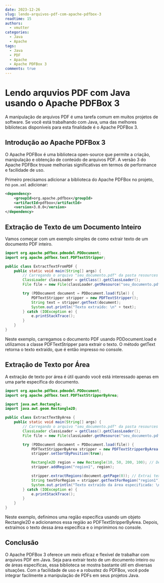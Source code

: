 ```yaml
---
date: 2023-12-26
slug: lendo-arquivos-pdf-com-apache-pdfbox-3
readtime: 15
authors:
  - vmutter
categories:
  - Java
  - Apache
tags:
  - Java
  - PDF
  - Apache
  - Apache PDFBox 3
comments: true
---
```


# Lendo arquvios PDF com Java usando o Apache PDFBox 3

A manipulação de arquivos PDF é uma tarefa comum em muitos projetos de software. Se você está trabalhando com Java, uma das melhores bibliotecas disponíveis para esta finalidade é o Apache PDFBox 3.

## Introdução ao Apache PDFBox 3

O Apache PDFBox é uma biblioteca open-source que permite a criação, manipulação e obtenção de conteúdo de arquivos PDF. A versão 3 do Apache PDFBox trouxe melhorias significativas em termos de performance e facilidade de uso.

Primeiro precisamos adicionar a biblioteca do Apache PDFBox no projeto, no `pom.xml` adicionar:

``` xml title="pom.xml"
<dependency>
    <groupId>org.apache.pdfbox</groupId>
    <artifactId>pdfbox</artifactId>
    <version>3.0.0</version>
</dependency>
```

<!-- more -->

## Extração de Texto de um Documento Inteiro

Vamos começar com um exemplo simples de como extrair texto de um documento PDF inteiro.

``` java title="ExtractTextFromPDF.java"
import org.apache.pdfbox.pdmodel.PDDocument;
import org.apache.pdfbox.text.PDFTextStripper;

public class ExtractTextFromPDF {
    public static void main(String[] args) {
        // Carregando o arquivo "seu_documento.pdf" da pasta resources
        ClassLoader classLoader = getClass().getClassLoader();
        File file = new File(classLoader.getResource("seu_documento.pdf").getFile());

        try (PDDocument document = PDDocument.load(file)) {
            PDFTextStripper stripper = new PDFTextStripper();
            String text = stripper.getText(document);
            System.out.println("Texto extraído: \n" + text);
        } catch (IOException e) {
            e.printStackTrace();
        }
    }
}
```

Neste exemplo, carregamos o documento PDF usando PDDocument.load e utilizamos a classe PDFTextStripper para extrair o texto. O método getText retorna o texto extraído, que é então impresso no console.

## Extração de Texto por Área

A extração de texto por área é útil quando você está interessado apenas em uma parte específica do documento.

``` java title="ExtractTextByArea.java"
import org.apache.pdfbox.pdmodel.PDDocument;
import org.apache.pdfbox.text.PDFTextStripperByArea;

import java.awt.Rectangle;
import java.awt.geom.Rectangle2D;

public class ExtractTextByArea {
    public static void main(String[] args) {
        // Carregando o arquivo "seu_documento.pdf" da pasta resources
        ClassLoader classLoader = getClass().getClassLoader();
        File file = new File(classLoader.getResource("seu_documento.pdf").getFile());

        try (PDDocument document = PDDocument.load(file)) {
            PDFTextStripperByArea stripper = new PDFTextStripperByArea();
            stripper.setSortByPosition(true);

            Rectangle2D region = new Rectangle(10, 50, 200, 100); // Define a área (x, y, largura, altura)
            stripper.addRegion("region1", region);

            stripper.extractRegions(document.getPage(0)); // Extrai texto da primeira página
            String textForRegion = stripper.getTextForRegion("region1");
            System.out.println("Texto extraído da área especificada: \n" + textForRegion);
        } catch (IOException e) {
            e.printStackTrace();
        }
    }
}
```

Neste exemplo, definimos uma região específica usando um objeto Rectangle2D e adicionamos essa região ao PDFTextStripperByArea. Depois, extraímos o texto dessa área específica e o imprimimos no console.

## Conclusão

O Apache PDFBox 3 oferece um meio eficaz e flexível de trabalhar com arquivos PDF em Java. Seja para extrair texto de um documento inteiro ou de áreas específicas, essa biblioteca se mostra bastante útil em diversas situações. Com a facilidade de uso e a robustez do PDFBox, você pode integrar facilmente a manipulação de PDFs em seus projetos Java.

